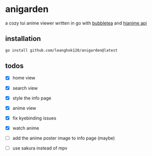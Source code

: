 # anigarden

a cozy tui anime viewer written in go with [bubbletea](https://github.com/charmbracelet/bubbletea) and [hianime api](https://github.com/ghoshRitesh12/aniwatch-api)

## installation

```sh
go install github.com/leanghok120/anigarden@latest
```

## todos

- [x] home view
- [x] search view
- [x] style the info page
- [x] anime view
- [x] fix kyebinding issues
- [x] watch anime
- [ ] add the anime poster image to info page (maybe)
- [ ] use sakura instead of mpv

